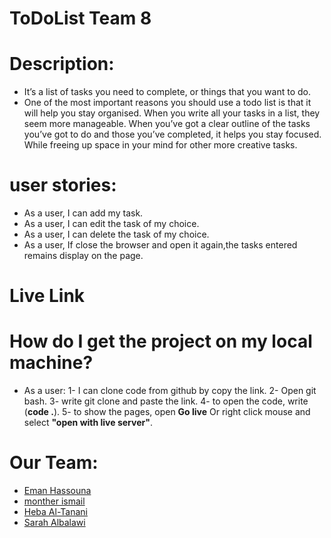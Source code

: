 # ToDoList Team 8

# Description:
- It’s a list of tasks you need to complete, or things that you want to do.
- One of the most important reasons you should use a todo list is that it will   help you stay organised. When you write all your tasks in a list, they seem more manageable. When you’ve got a clear outline of the tasks you’ve got to do and those you’ve completed, it helps you stay focused. While freeing up space in your mind for other more creative tasks.

# user stories:
* As a user, I can add my task.
* As a user, I can edit the task of my choice.
* As a user, I can delete the task of my choice.
* As a user, If close the browser and open it again,the tasks entered remains display on the page.

# Live Link


# How do I get the project on my local machine?
* As a user:
1- I can clone code from github by copy the link.
2- Open git bash.
3- write git clone and paste the link.
4- to open the code, write (**code .**).
5- to show the pages, open **Go live** Or right click mouse and select **"open with live server"**.


# Our Team:
 * [Eman Hassouna](https://github.com/EmanHass)
 * [monther ismail](https://github.com/MontherIsmail)
 * [Heba Al-Tanani](https://github.com/HebaAhmad1)
 * [Sarah Albalawi](https://github.com/Sarah-Albalawi)

